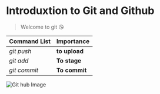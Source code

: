 # Introduxtion to Git and Github
>Welcome to git 😘

|Command List | Importance |
|-------------|------------|
|_git push_   |**to upload**|
|_git add_    |**To stage**|
|_git commit_ |**To commit**|

![Git hub Image](https://git-scm.com/downloads/logos)
